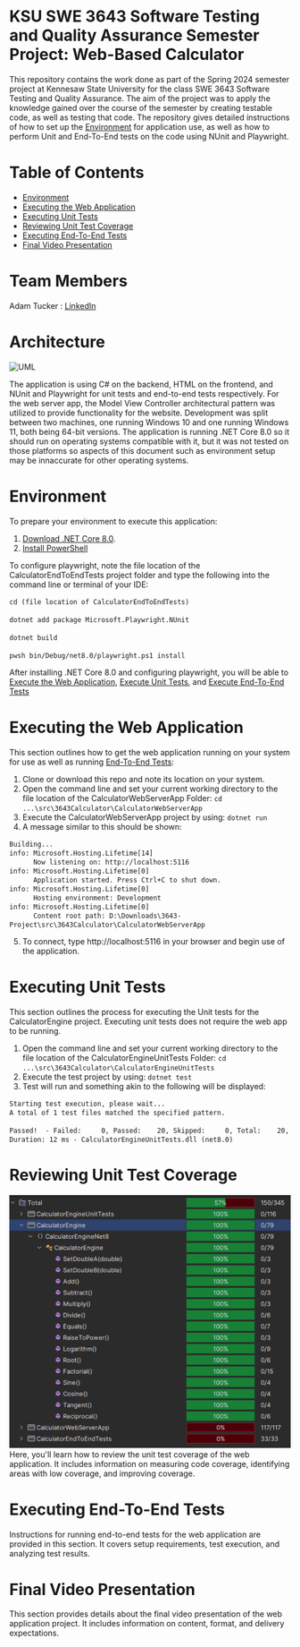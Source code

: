 # KSU SWE 3643 Software Testing and Quality Assurance Semester Project: Web-Based Calculator

This repository contains the work done as part of the Spring 2024 semester project at Kennesaw State University for the class SWE 3643 Software Testing and Quality Assurance. The aim of the project was to apply the knowledge gained over the course of the semester by creating testable code, as well as testing that code. The repository gives detailed instructions of how to set up the [Environment](#environment) for application use, as well as how to perform Unit and End-To-End tests on the code using NUnit and Playwright.

# Table of Contents

- [Environment](#environment)
- [Executing the Web Application](#executing-the-web-application)
- [Executing Unit Tests](#executing-unit-tests)
- [Reviewing Unit Test Coverage](#reviewing-unit-test-coverage)
- [Executing End-To-End Tests](#executing-end-to-end-tests)
- [Final Video Presentation](#final-video-presentation)

# Team Members

Adam Tucker : [LinkedIn](https://www.linkedin.com/in/atucker84/)

# Architecture

![UML](https://www.plantuml.com/plantuml/svg/VL9DQnin4BtlhnYIYqDmUY-bP9Euf0T_K6zIA0KZhoPhqLbfaKQsGyb_hzJrncATzHviYNblD6_UktKiBFkQCa5aThNQArrbMIFAFw92kBWNL7eIR2nCTAKqmk9G-WGpKQCBIBo0IrBLXjVaCVkRGVXA4ix1aNqWjyNuNKCkvUWANiW81gKRppbSfzUx13ld3TfYP-ODMg7b57bZf1lTtDnSPGbigNIlPRz7G5I47xM9eBSiUpih_aahXW8TEzWg0RDuxzI_OjnWq3-aFe9RRi1qArW5LT_Ym66mXL6QdmLvTAiVoDvgj_JrwEg0Vb1R9N5rYiwr_8NMT9o9jSO6LYAxUxhJ6fN2cG77uwydrS7T_CGrBD5kqKBUDFqmTDkO6edaZlTdXRlaUcyqMqE4riNHqdkSvWZl5uvz-vM-W65lvRWmu_2NMBiWyRgpGKZFN_ZONrcOy9Ew2zS9u4cj2iM41Uuvs2IaozsnsdfrmWZfw8TZvkirMhTwKAu90xh9li6IKSuzDxuDmq2pDZp3sUawpWpdxIjfZFhTPaO745fL2lgkmzFl_F-iAJedgg5HxWc5lVFCHhTdTo37xHJc0L-49rwoO1ozPnK6rnsjJgt_38z5iOXmYax-rl28GX8w1tVMx1pQ68IIZ9TmcPYwKHAXLBOaR2rE2D2TuCkPvqBVMzJIr_GF)

The application is using C# on the backend, HTML on the frontend, and NUnit and Playwright for unit tests and end-to-end tests respectively. For the web server app, the Model View Controller architectural pattern was utilized to provide functionality for the website.
Development was split between two machines, one running Windows 10 and one running Windows 11, both being 64-bit versions. The application is running .NET Core 8.0 so it should run on operating systems compatible with it, but it was not tested on those platforms so aspects of this document such as environment setup may be innaccurate for other operating systems.

# Environment
To prepare your environment to execute this application:
1. [Download .NET Core 8.0](https://dotnet.microsoft.com/en-us/download).
2. [Install PowerShell](https://learn.microsoft.com/en-us/powershell/scripting/install/installing-powershell?view=powershell-7.4)

To configure playwright, note the file location of the CalculatorEndToEndTests project folder and type the following into the command line or terminal of your IDE:
``` 
cd (file location of CalculatorEndToEndTests)

dotnet add package Microsoft.Playwright.NUnit

dotnet build

pwsh bin/Debug/net8.0/playwright.ps1 install
```

After installing .NET Core 8.0 and configuring playwright, you will be able to [Execute the Web Application](#executing-the-web-application), [Execute Unit Tests](#executing-unit-tests), and [Execute End-To-End Tests](#executing-end-to-end-tests)

# Executing the Web Application
This section outlines how to get the web application running on your system for use as well as running [End-To-End Tests](#executing-end-to-end-tests):
1. Clone or download this repo and note its location on your system.
2. Open the command line and set your current working directory to the file location of the CalculatorWebServerApp Folder: `cd ...\src\3643Calculator\CalculatorWebServerApp`
3. Execute the CalculatorWebServerApp project by using: `dotnet run`
4. A message similar to this should be shown:
```
Building...
info: Microsoft.Hosting.Lifetime[14]
      Now listening on: http://localhost:5116
info: Microsoft.Hosting.Lifetime[0]
      Application started. Press Ctrl+C to shut down.
info: Microsoft.Hosting.Lifetime[0]
      Hosting environment: Development
info: Microsoft.Hosting.Lifetime[0]
      Content root path: D:\Downloads\3643-Project\src\3643Calculator\CalculatorWebServerApp
```
5. To connect, type http://localhost:5116 in your browser and begin use of the application.

# Executing Unit Tests
This section outlines the process for executing the Unit tests for the CalculatorEngine project. Executing unit tests does not require the web app to be running.
1. Open the command line and set your current working directory to the file location of the CalculatorEngineUnitTests Folder: `cd ...\src\3643Calculator\CalculatorEngineUnitTests`
2. Execute the test project by using: `dotnet test`
3. Test will run and something akin to the following will be displayed:
```
Starting test execution, please wait...
A total of 1 test files matched the specified pattern.

Passed!  - Failed:     0, Passed:    20, Skipped:     0, Total:    20, Duration: 12 ms - CalculatorEngineUnitTests.dll (net8.0)
```

# Reviewing Unit Test Coverage

<img src="https://github.com/SammichMeat/3643-Project/blob/main/CalcEngineCoverage.PNG">
Here, you'll learn how to review the unit test coverage of the web application. It includes information on measuring code coverage, identifying areas with low coverage, and improving coverage.

# Executing End-To-End Tests

Instructions for running end-to-end tests for the web application are provided in this section. It covers setup requirements, test execution, and analyzing test results.

# Final Video Presentation

This section provides details about the final video presentation of the web application project. It includes information on content, format, and delivery expectations.

